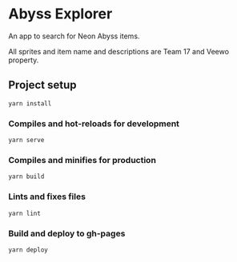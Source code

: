 # Abyss Explorer

An app to search for Neon Abyss items.

All sprites and item name and descriptions are Team 17 and Veewo property.

## Project setup
```
yarn install
```

### Compiles and hot-reloads for development
```
yarn serve
```

### Compiles and minifies for production
```
yarn build
```

### Lints and fixes files
```
yarn lint
```

### Build and deploy to gh-pages
```
yarn deploy
```
